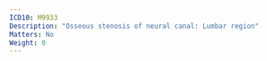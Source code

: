 ```yaml
---
ICD10: M9933
Description: "Osseous stenosis of neural canal: Lumbar region"
Matters: No
Weight: 0
---
```


